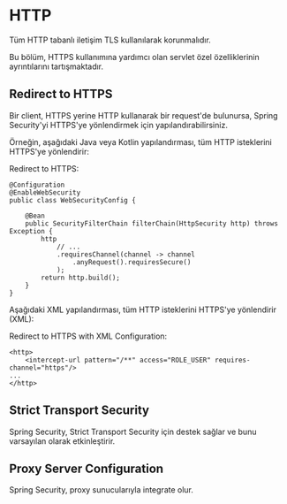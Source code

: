 # HTTP

Tüm HTTP tabanlı iletişim TLS kullanılarak korunmalıdır.

Bu bölüm, HTTPS kullanımına yardımcı olan servlet özel özelliklerinin ayrıntılarını tartışmaktadır.

## Redirect to HTTPS

Bir client, HTTPS yerine HTTP kullanarak bir request'de bulunursa, Spring Security'yi HTTPS'ye yönlendirmek için
yapılandırabilirsiniz.

Örneğin, aşağıdaki Java veya Kotlin yapılandırması, tüm HTTP isteklerini HTTPS'ye yönlendirir:

Redirect to HTTPS:

```
@Configuration
@EnableWebSecurity
public class WebSecurityConfig {

	@Bean
	public SecurityFilterChain filterChain(HttpSecurity http) throws Exception {
		http
			// ...
			.requiresChannel(channel -> channel
				.anyRequest().requiresSecure()
			);
		return http.build();
	}
}
```

Aşağıdaki XML yapılandırması, tüm HTTP isteklerini HTTPS'ye yönlendirir (XML):

Redirect to HTTPS with XML Configuration:

```
<http>
	<intercept-url pattern="/**" access="ROLE_USER" requires-channel="https"/>
...
</http>
```

## Strict Transport Security

Spring Security, Strict Transport Security için destek sağlar ve bunu varsayılan olarak etkinleştirir.

## Proxy Server Configuration

Spring Security, proxy sunucularıyla integrate olur.
